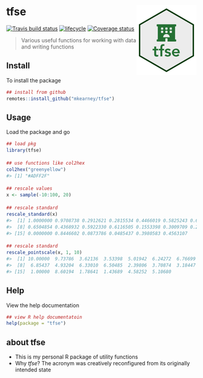 
<!-- README.md is generated from README.Rmd. Please edit that file -->

# tfse <img src="man/figures/logo.png" width="160px" align="right" />

[![Travis build
status](https://travis-ci.org/mkearney/tfse.svg?branch=master)](https://travis-ci.org/mkearney/tfse)
[![lifecycle](https://img.shields.io/badge/lifecycle-experimental-orange.svg)](https://www.tidyverse.org/lifecycle/#experimental)
[![Coverage
status](https://codecov.io/gh/mkearney/tfse/branch/master/graph/badge.svg)](https://codecov.io/github/mkearney/tfse?branch=master)

> Various useful functions for working with data and writing functions

## Install

To install the package

``` r
## install from github
remotes::install_github("mkearney/tfse")
```

## Usage

Load the package and go

``` r
## load pkg
library(tfse)

## use functions like col2hex
col2hex("greenyellow")
#> [1] "#ADFF2F"

## rescale values
x <- sample(-10:100, 20)

## rescale standard
rescale_standard(x)
#>  [1] 1.0000000 0.9708738 0.2912621 0.2815534 0.4466019 0.5825243 0.6407767
#>  [8] 0.6504854 0.4368932 0.5922330 0.6116505 0.1553398 0.3009709 0.2427184
#> [15] 0.0000000 0.8446602 0.0873786 0.0485437 0.3980583 0.4563107

## rescale standard
rescale_pointscale(x, 1, 10)
#>  [1] 10.00000  9.73786  3.62136  3.53398  5.01942  6.24272  6.76699
#>  [8]  6.85437  4.93204  6.33010  6.50485  2.39806  3.70874  3.18447
#> [15]  1.00000  8.60194  1.78641  1.43689  4.58252  5.10680
```

## Help

View the help documentation

``` r
## view R help documentatoin
help(package = "tfse")
```

## about tfse

  - This is my personal R package of utility functions
  - Why *tfse*? The acronym was creatively reconfigured from its
    originally intended state
